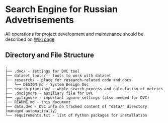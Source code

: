 # Search Engine for Russian Advetrisements

All operations for project development and maintenance should be described on [Wiki page](https://github.com/ODS-NN-Breakfasts/rus-ad-search-engine/wiki).

## Directory and File Structure

```text
.
├── .dvc/ - settings for DVC tool
├── dataset_tools/ - tools to work with dataset
├── research/ - place for research-related code and docs
│   └── DESIGN.md - System Design Doc
├── search_pipeline/ - whole search process and calculation of metrics
├── .dvcignore - auxiliary file for DVC
├── .gitignore - important ignore settings (also needed for DVC)
├── README.md - this document
├── data.dvc - DVC info on tracked content of "data/" directory (managed automatically)
└── requirements.txt - list of Python packages for installation
```
